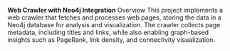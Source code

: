 **Web Crawler with Neo4j Integration**
Overview
This project implements a web crawler that fetches and processes web pages, storing the data in a Neo4j database for analysis and visualization. The crawler collects page metadata, including titles and links, while also enabling graph-based insights such as PageRank, link density, and connectivity visualization.
